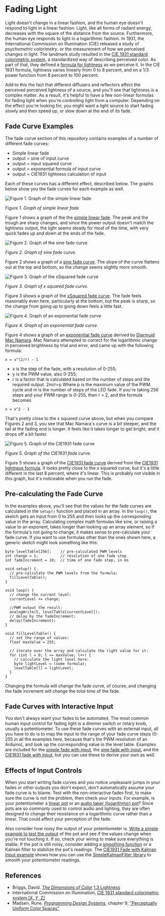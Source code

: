 # Fading Light

Light doesn't change in a linear fashion, and the human eye doesn't respond to light in a linear fashion. Light, like all forms of radiant energy, decreases with the square of the distance from the source. Furthermore, the human eye responds to light in a logarithmic fashion. In 1931, the International Commission on Illumination (CIE) released a study of *psychometric colorimetry*, or the measurement of how we perceived changes in light. The landmark study resulted in the [CIE 1931 standard colorimetric system](http://www.cie.co.at/eilv/150), a standardized way of describing perceived color. As part of that, they defined a [formula for lightness](http://www.photonstophotos.net/GeneralTopics/Exposure/Psychometric_Lightness_and_Gamma.htm) as we perceive it. In the CIE 1931 formula, lightness varies linearly from 0 to 8 percent, and on a  1/3 power function from 8 percent to 100 percent. 

Add to this the fact that different diffusers and reflectors affect the perceived perceived lightness of a source, and you'll see that lightness is a complex matter. As a result, it's helpful to have a few non-linear formulas for fading light when you're controlling light from a computer. Depending on the effect you're looking for, you might want a light source to start fading slowly and then speed up, or slow down at the end of its fade. 

## Fade Curve Examples
The fade curve section of  this repository contains examples of a number of different fade curves:
* Simple linear fade
* output = sine of input curve
* output = input squared curve
* output = exponential formula of input curve
* output = CIE1931 lightness calculation of input

Each of these curves has a different effect, described below. The graphs below show you the fade curves for each example as well. 


![Figure 1. Graph of the simple linear fade](img/SimpleFadeGraph.png)

_Figure 1. Graph of simple linear fade_ 

Figure 1 shows a graph of the the [simple linear fade](https://github.com/tigoe/LightProjects/tree/master/FadeCurves/SimpleFade). The peak and the trough are sharp changes, and since the power output doesn't match the lightness output, the light seems steady for most of the time, with very quick fades up and down at the ends of the fade.

![Figure 2. Graph of the sine fade curve](img/SineFadeGraph.png)

_Figure 2. Graph of sine fade curve._ 

Figure 2 shows a graph of a [sine fade curve](https://github.com/tigoe/LightProjects/tree/master/FadeCurves/SineFade). The slope of the curve flattens out at the top and bottom, so the change seems slightly more smooth.

![Figure 3. Graph of the xSquared fade curve](img/squareLawGraph.png)

_Figure 3. Graph of x squared fade curve._ 

Figure 3 shows a graph of the [xSquared fade curve](https://github.com/tigoe/LightProjects/tree/master/FadeCurves/XSquaredFade). The fade feels reasonably even here, particularly at the bottom, but the peak is sharp, so the change from going up to going down feels a little fast.

![Figure 4. Graph of an exponential fade curve](img/exponentialCurveGraph.png)

_Figure 4. Graph of an exponential fade curve._ 

Figure 4 shows a graph of an [exponential fade curve](https://github.com/tigoe/LightProjects/tree/master/FadeCurves/ExponentialFade) derived by [Diarmuid Mac Namara](https://diarmuid.ie/blog/pwm-exponential-led-fading-on-arduino-or-other-platforms). Mac Namara attempted to correct for the logarithmic change in perceived brightness by trial and error, and came up with the following formula:
````
x = x^(2/r) - 1
````
* x is the step of the fade, with a resolution of 0-255; 
* y is the PWM value, also 0-255;
* r is a factor that is calculated based on the number of steps and the required output. 2m/r=p Where p is the maximum value of the PWM cycle and m is the number of steps of the LED fade. If you're taking 256 steps and your PWM range is 0-255, then r = 2, and the formula becomes 
````
x = x^2 - 1
````
That's pretty close to the x squared curve above, but when you compare Figures 2 and 3, you see that Mac Namara's curve is a bit steeper, and the tail at the fading end is longer. It feels like it takes longer to get bright, and it drops off a bit faster. 

![Figure 5. Graph of the CIE1931 fade curve](img/cie1931Graph.png)

_Figure 5. Graph of the CIE1931 fade curve._ 

Figure 5 shows a graph of the [CIE1931 fade curve](https://github.com/tigoe/LightProjects/tree/master/FadeCurves/CIE1931Fade) derived from the [CIE1931 lightness formula](http://www.photonstophotos.net/GeneralTopics/Exposure/Psychometric_Lightness_and_Gamma.htm). It looks pretty close to the x squared curve, but it's a little different in the last 8 percent, where it's linear. This is probably not visible in this graph, but it's noticeable when you run the fade.

## Pre-calculating the Fade Curve 
In the examples above, you'll see that the values for the fade curves are calculated in the `setup()` function and placed in an array. In the `loop()`, the sketch gets an input from 0 to 255 and then looks up the corresponding value in the array. Calculating complex math formulas like sine, or raising a value to an exponent, takes longer than looking up an array element, so if the formula's not going to change, it makes sense to pre-calculate your fade curve. If you want to use formulas other than the ones shown here, a generic sketch might look something like this:

````
byte levelTable[256];    // pre-calculated PWM levels
int change = 1;          // resolution of one fade step
int fadeIncrement = 10;  // time of one fade step, in ms

void setup() {
  // pre-calculate the PWM levels from the formula:
  fillLevelTable();
}

void loop() {
  // change the current level:
  currentLevel += change;

  //PWM output the result:
  analogWrite(5, levelTable[currentLevel]);
  // delay by the fadeIncrement:
  delay(fadeIncrement);
}

void fillLevelTable() {
  // set the range of values:
  float maxValue = 255;

  // iterate over the array and calculate the right value for it:
  for (int l = 0; l <= maxValue; l++) {
    // calculate the light level here:
    byte lightLevel = (some formula);
    levelTable[l] = lightLevel;
  }
}
````
Changing the formula will change the fade curve, of course, and changing the fade increment will change the total time of the fade.

## Fade Curves with Interactive Input

You don't always want your fades to be automated. The most common human input control for fading light is a dimmer switch or rotary knob, usually a potentiometer. To use these fade curves with an external input, all you have to do is to map the input to the range of your fade curve steps (0-255 in all the examples here, because that's the PWM resolution of an Arduino), and look up the corresponding value in the level table.  Examples are included for the [simple fade with input](https://github.com/tigoe/LightProjects/tree/master/FadeCurves/SimpleFadeWithInput), the [sine fade with input](https://github.com/tigoe/LightProjects/tree/master/FadeCurves/SineFadeWithInput), and the [CIE1931 fade with input](https://github.com/tigoe/LightProjects/tree/master/FadeCurves/CIE1931FadeWithInput), but you can use these to derive your own as well.

## Effects of Input Controls

When you start writing fade curves and you notice unpleasant jumps in your fades or other outputs you don't expect, don't automatically assume your fade curve is to blame. Test with the non-interactive fades first, to make sure the curve is not the problem, then check your inputs. For example, is your potentiometer a [linear pot](https://www.digikey.com/product-detail/en/bourns-inc/3310C-102-103L/3310C-102-103L-ND/2534040) or an [audio taper (logarithmic) pot](https://www.digikey.com/product-detail/en/bourns-inc/51UAD-T16-D15L/51UAD-T16-D15L-ND/2564558)? Since pots are so commonly used to control audio and lighting, they are often designed to change their resistance on a logarithmic curve rather than a linear. That could affect your perception of the fade.

Also consider how noisy the output of your potentiometer is. [Write a simple example to test the output](https://www.arduino.cc/reference/en/language/functions/analog-io/analogread/) of the pot and see if the values change when you're not touching it. If so, check your wiring to make sure everything is stable. If the pot is still noisy, consider adding a [smoothing function](https://www.arduino.cc/en/Tutorial/Smoothing) or a Kalman filter to stabilize the pot's readings. The [CIE1931 Fade with Kalman Input example](https://github.com/tigoe/LightProjects/tree/master/FadeCurves/CIE1931FadeWithKalmanInput) shows how you can use  the [SimpleKalmanFilter library](https://github.com/denyssene/SimpleKalmanFilter) to smooth your potentiometer readings. 


## References
* Briggs, David. _[The Dimensions of Color](http://www.huevaluechroma.com/)_ [1.3 Lightness](http://www.huevaluechroma.com/013.php)
* International Commission on Illumination, [CIE 1931 standard colorimetric system [X, Y, Z]](http://www.cie.co.at/eilv/150)
* Madsen, Rune. _[Programming Design Systems](https://programmingdesignsystems.com)_, chapter 9, ["Perceptually Uniform Color Spaces"](https://programmingdesignsystems.com/color/perceptually-uniform-color-spaces/)
